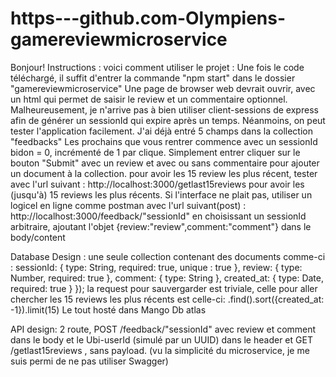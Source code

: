 # https---github.com-Olympiens-gamereviewmicroservice

Bonjour!
Instructions :
voici comment utiliser le projet :
Une fois le code téléchargé, il suffit d'entrer la commande "npm start" dans le dossier "gamereviewmicroservice"
Une page de browser web devrait ouvrir, avec un html qui permet de saisir le review et un commentaire optionnel.
Malheureusement, je n'arrive pas à bien utiliser client-sessions de express afin de générer un sessionId qui expire après un temps.
Néanmoins, on peut tester l'application facilement. J'ai déjà entré 5 champs dans la collection "feedbacks"
Les prochains que vous rentrer commence avec un sessionId bidon = 0, incrémenté de 1 par clique.
Simplement entrer cliquer sur le bouton "Submit" avec un review et avec ou sans commentaire pour ajouter un document à la collection.
pour avoir les 15 review les plus récent, tester avec l'url suivant : http://localhost:3000/getlast15reviews pour avoir les (jusqu'à) 15 reviews les plus récents.
Si l'interface ne plait pas, utiliser un logicel en ligne comme postman avec l'url suivant(post) : http://localhost:3000/feedback/"sessionId" 
en choisissant un sessionId arbitraire, ajoutant l'objet {review:"review",comment:"comment"} dans le body/content

Database Design : une seule collection contenant des documents comme-ci : 
      sessionId: {
      type: String,
      required: true,
      unique : true
      },
      review: {
       type: Number,
       required: true
      },
      comment: {
        type: String
      },
      created_at: { 
        type: Date,
        required: true
      }
      });
      la request pour sauvergarder est triviale, celle pour aller chercher les 15 reviews les plus récents est celle-ci:
      .find().sort({created_at:  -1}).limit(15)
      Le tout hosté dans Mango Db atlas

API design: 2 route, POST /feedback/"sessionId" avec review et comment dans le body et le Ubi-userId (simulé par un UUID) dans le header
 et GET /getlast15reviews , sans payload. (vu la simplicité du microservice, je me suis permi de ne pas utiliser Swagger)
 
